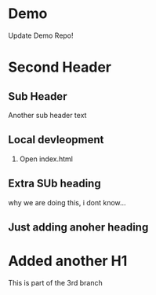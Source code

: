 
# Demo

Update Demo Repo!

# Second Header

## Sub Header

Another sub header text

## Local devleopment
1. Open index.html


## Extra SUb heading
 why we are doing this, i dont know...


 ## Just adding anoher heading 


 # Added another H1

 This is part of the 3rd branch
